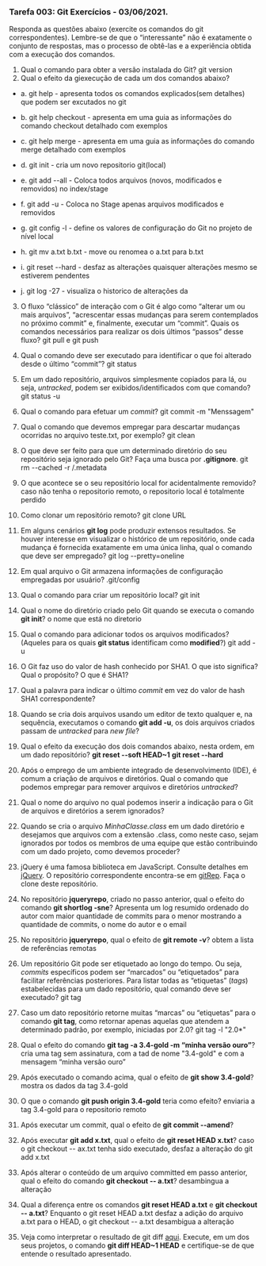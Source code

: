 ### Tarefa 003: Git Exercícios - 03/06/2021.

Responda as questões abaixo (exercite os comandos do git correspondentes). Lembre-se de que o “interessante” não é exatamente o conjunto de respostas, mas o processo de obtê-las e a experiência obtida com a execução dos comandos.


1. Qual o comando para obter a versão instalada do Git?
  git version
2. Qual o efeito da giexecução de cada um dos comandos abaixo?
 * a. git help - 
    apresenta todos os comandos explicados(sem detalhes) que podem ser excutados no git 
  
 * b. git help checkout -
    apresenta em uma guia as informações do comando checkout detalhado com exemplos 
  
 * c. git help merge -
    apresenta em uma guia as informações do comando merge detalhado com exemplos
  
 * d. git init -
    cria um novo repositorio git(local)
  
 * e. git add --all -
    Coloca todos arquivos (novos, modificados e removidos) no index/stage
  
 * f. git add -u -
    Coloca no Stage apenas arquivos modificados e removidos
  
 * g. git config -l -
     define os valores de configuração do Git no projeto de nível local
  
 * h. git mv a.txt b.txt -
      move ou renomea o a.txt para b.txt
  
 * i. git reset --hard -
      desfaz as alterações quaisquer alterações mesmo se estiverem pendentes
  
 * j. git log -27 -
      visualiza o historico de alterações da
3. O fluxo “clássico” de interação com o Git é algo como “alterar um ou mais arquivos”, “acrescentar essas mudanças para serem contemplados no próximo commit” e, finalmente, executar um “commit”. Quais os comandos necessários para realizar os dois últimos “passos” desse fluxo?
    git pull e git push
4. Qual o comando deve ser executado para identificar o que foi alterado desde o último “commit”?
    git status
5. Em um dado repositório, arquivos simplesmente copiados para lá, ou seja, _untracked_, podem ser exibidos/identificados com que comando?
    git status -u
6. Qual o comando para efetuar um _commit_?
    git commit -m "Menssagem"
7. Qual o comando que devemos empregar para descartar mudanças ocorridas no arquivo teste.txt, por exemplo?
    git clean
8. O que deve ser feito para que um determinado diretório do seu repositório seja ignorado pelo Git? Faça uma busca por **.gitignore**.
    git rm --cached -r /.metadata
9. O que acontece se o seu repositório local for acidentalmente removido?
    caso não tenha o repositorio remoto, o repositorio local é totalmente perdido 
10. Como clonar um repositório remoto?
    git clone URL
11. Em alguns cenários **git log** pode produzir extensos resultados. Se houver interesse em visualizar o histórico de um repositório, onde cada mudança é fornecida exatamente em uma única linha, qual o comando que deve ser empregado?
  git log --pretty=oneline
12. Em qual arquivo o Git armazena informações de configuração empregadas por usuário?
  .git/config
13. Qual o comando para criar um repositório local?
    git init
14. Qual o nome do diretório criado pelo Git quando se executa o comando **git init**?
    o nome que está no diretorio 
15. Qual o comando para adicionar todos os arquivos modificados? (Aqueles para os quais **git status** identificam como **modified**?)
    git add -u
16. O Git faz uso do valor de hash conhecido por SHA1. O que isto significa? Qual o propósito? O que é SHA1?
    
17. Qual a palavra para indicar o último _commit_ em vez do valor de hash SHA1 correspondente?
    
18. Quando se cria dois arquivos usando um editor de texto qualquer e, na sequência, executamos o comando **git add -u**, os dois arquivos criados passam de _untracked_ para _new file_?
    
19. Qual o efeito da execução dos dois comandos abaixo, nesta ordem, em um dado repositório?
**git reset --soft HEAD~1**
**git reset --hard**
20. Após o emprego de um ambiente integrado de desenvolvimento (IDE), é comum a criação de arquivos e diretórios. Qual o comando que podemos empregar para remover arquivos e diretórios _untracked_?

21. Qual o nome do arquivo no qual podemos inserir a indicação para o Git de arquivos e diretórios a serem ignorados?
22. Quando se cria o arquivo _MinhaClasse.class_ em um dado diretório e desejamos que arquivos com a extensão .class, como neste caso, sejam ignorados por todos os membros de uma equipe que estão contribuindo com um dado projeto, como devemos proceder?
23. jQuery é uma famosa biblioteca em JavaScript. Consulte detalhes em [jQuery](http://jquery.com). O repositório correspondente encontra-se em [gitRep](https://github.com/jquery/jquery.git). Faça o clone deste repositório.
24. No repositório **jqueryrepo**, criado no passo anterior, qual o efeito do comando
  **git shortlog -sne**?
  Apresenta um log resumido ordenado do autor com maior quantidade de commits para o menor mostrando a quantidade de commits, o nome do autor e o email
25. No repositório **jqueryrepo**, qual o efeito de **git remote -v**?
  obtem a lista de referências remotas
26. Um repositório Git pode ser etiquetado ao longo do tempo. Ou seja, _commits_ específicos podem ser “marcados” ou “etiquetados” para facilitar referências posteriores. Para listar todas as “etiquetas” (_tags_) estabelecidas para um dado repositório, qual comando deve ser executado?
 git tag
27. Caso um dato repositório retorne muitas “marcas” ou “etiquetas” para o comando **git tag**, como retornar apenas aquelas que atendem a determinado padrão, por exemplo, iniciadas por 2.0?
git tag -l "2.0*"
28. Qual o efeito do comando **git tag -a 3.4-gold -m “minha versão ouro”**?
cria uma tag sem assinatura, com a tad de nome "3.4-gold" e com a mensagem “minha versão ouro”
29. Após executado o comando acima, qual o efeito de **git show 3.4-gold**?
mostra os dados da tag 3.4-gold
30. O que o comando **git push origin 3.4-gold** teria como efeito?
 enviaria a tag 3.4-gold para o repositorio remoto
31. Após executar um commit, qual o efeito de **git commit --amend**?
32. Após executar **git add x.txt**, qual o efeito de **git reset HEAD x.txt**?
caso o git checkout -- ax.txt tenha sido executado, desfaz a alteração do git add x.txt
33. Após alterar o conteúdo de um arquivo committed em passo anterior, qual o efeito do comando **git checkout -- a.txt**?
desambingua a alteração
34. Qual a diferença entre os comandos **git reset HEAD a.txt** e **git checkout -- a.txt**?
Enquanto o git reset HEAD a.txt desfaz a adição do arquivo a.txt para o HEAD, o git checkout -- a.txt desambigua a alteração
36. Veja como interpretar o resultado de git diff [aqui](https://medium.com/therobinkim/how-to-read-a-git-diff-6c87a9dc47c5). Execute, em um dos seus projetos, o comando **git diff HEAD~1 HEAD** e certifique-se de que entende o resultado apresentado.














</DIV/>
